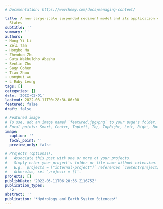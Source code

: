 ```yaml
---
# Documentation: https://wowchemy.com/docs/managing-content/

title: A new large-scale suspended sediment model and its application over the United
  States
subtitle: ''
summary: ''
authors:
- Hong-Yi Li
- Zeli Tan
- Hongbo Ma
- Zhenduo Zhu
- Guta Wakbulcho Abeshu
- Senlin Zhu
- Sagy Cohen
- Tian Zhou
- Donghui Xu
- L Ruby Leung
tags: []
categories: []
date: '2022-01-01'
lastmod: 2022-03-11T00:28:36-06:00
featured: false
draft: false

# Featured image
# To use, add an image named `featured.jpg/png` to your page's folder.
# Focal points: Smart, Center, TopLeft, Top, TopRight, Left, Right, BottomLeft, Bottom, BottomRight.
image:
  caption: ''
  focal_point: ''
  preview_only: false

# Projects (optional).
#   Associate this post with one or more of your projects.
#   Simply enter your project's folder or file name without extension.
#   E.g. `projects = ["internal-project"]` references `content/project/deep-learning/index.md`.
#   Otherwise, set `projects = []`.
projects: []
publishDate: '2022-03-11T06:28:36.211675Z'
publication_types:
- '2'
abstract: ''
publication: '*Hydrology and Earth System Sciences*'
---
```

